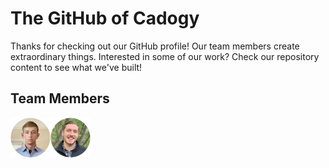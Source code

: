 # The GitHub of Cadogy

Thanks for checking out our GitHub profile! Our team members create extraordinary things.
Interested in some of our work? Check our repository content to see what we've built!

## Team Members

<a href="https://github.com/charlesknapp"><img align="left" src="ck-bubble.png" title="Charles Knapp's GitHub" height=64></a>
<a href="https://github.com/interborn"><img align="left" src="ds-bubble.png" title="Dylan Safra's GitHub" height=64></a>
